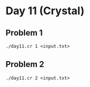 # Day 11 (Crystal)

## Problem 1

    ./day11.cr 1 <input.txt>

## Problem 2

    ./day11.cr 2 <input.txt>

